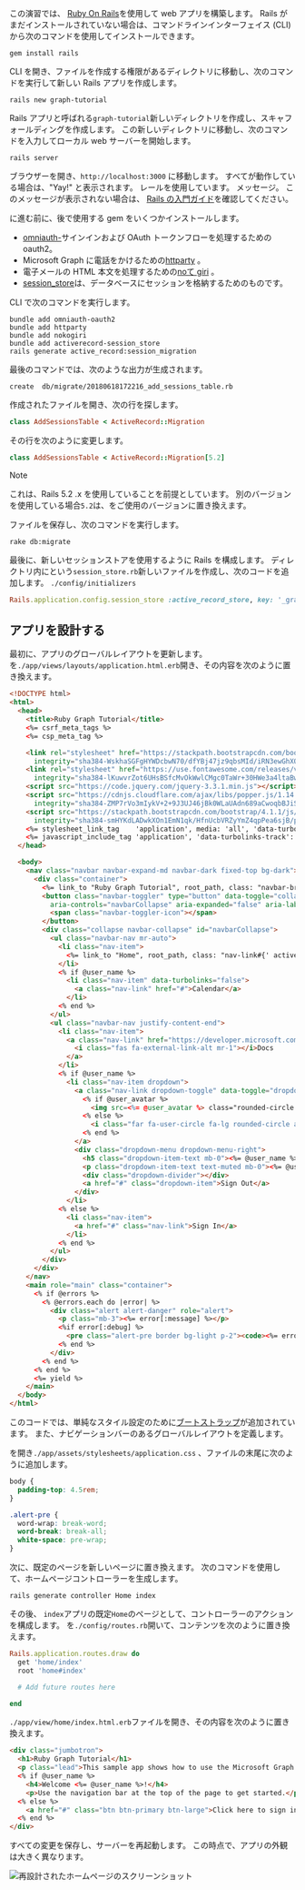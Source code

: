 <!-- markdownlint-disable MD002 MD041 -->

この演習では、 [Ruby On Rails](https://rubyonrails.org/)を使用して web アプリを構築します。 Rails がまだインストールされていない場合は、コマンドラインインターフェイス (CLI) から次のコマンドを使用してインストールできます。

```Shell
gem install rails
```

CLI を開き、ファイルを作成する権限があるディレクトリに移動し、次のコマンドを実行して新しい Rails アプリを作成します。

```Shell
rails new graph-tutorial
```

Rails アプリと呼ばれる`graph-tutorial`新しいディレクトリを作成し、スキャフォールディングを作成します。 この新しいディレクトリに移動し、次のコマンドを入力してローカル web サーバーを開始します。

```Shell
rails server
```

ブラウザーを開き、`http://localhost:3000` に移動します。 すべてが動作している場合は、"Yay!" と表示されます。 レールを使用しています。 メッセージ。 このメッセージが表示されない場合は、 [Rails の入門ガイド](http://guides.rubyonrails.org/)を確認してください。

に進む前に、後で使用する gem をいくつかインストールします。

- [omniauth-](https://github.com/omniauth/omniauth-oauth2)サインインおよび OAuth トークンフローを処理するための oauth2。
- Microsoft Graph に電話をかけるための[httparty](https://github.com/jnunemaker/httparty) 。
- 電子メールの HTML 本文を処理するための[noて giri](https://github.com/sparklemotion/nokogiri) 。
- [session_store](https://github.com/rails/activerecord-session_store)は、データベースにセッションを格納するためのものです。

CLI で次のコマンドを実行します。

```Shell
bundle add omniauth-oauth2
bundle add httparty
bundle add nokogiri
bundle add activerecord-session_store
rails generate active_record:session_migration
```

最後のコマンドでは、次のような出力が生成されます。

```Shell
create  db/migrate/20180618172216_add_sessions_table.rb
```

作成されたファイルを開き、次の行を探します。

```ruby
class AddSessionsTable < ActiveRecord::Migration
```

その行を次のように変更します。

```ruby
class AddSessionsTable < ActiveRecord::Migration[5.2]
```

> [!NOTE]
> これは、Rails 5.2 .x を使用していることを前提としています。 別のバージョンを使用している場合`5.2`は、をご使用のバージョンに置き換えます。

ファイルを保存し、次のコマンドを実行します。

```Shell
rake db:migrate
```

最後に、新しいセッションストアを使用するように Rails を構成します。 ディレクトリ内にという`session_store.rb`新しいファイルを作成し、次のコードを追加します。 `./config/initializers`

```ruby
Rails.application.config.session_store :active_record_store, key: '_graph_app_session'
```

## <a name="design-the-app"></a>アプリを設計する

最初に、アプリのグローバルレイアウトを更新します。 を`./app/views/layouts/application.html.erb`開き、その内容を次のように置き換えます。

```html
<!DOCTYPE html>
<html>
  <head>
    <title>Ruby Graph Tutorial</title>
    <%= csrf_meta_tags %>
    <%= csp_meta_tag %>

    <link rel="stylesheet" href="https://stackpath.bootstrapcdn.com/bootstrap/4.1.1/css/bootstrap.min.css"
      integrity="sha384-WskhaSGFgHYWDcbwN70/dfYBj47jz9qbsMId/iRN3ewGhXQFZCSftd1LZCfmhktB" crossorigin="anonymous">
    <link rel="stylesheet" href="https://use.fontawesome.com/releases/v5.1.0/css/all.css"
      integrity="sha384-lKuwvrZot6UHsBSfcMvOkWwlCMgc0TaWr+30HWe3a4ltaBwTZhyTEggF5tJv8tbt" crossorigin="anonymous">
    <script src="https://code.jquery.com/jquery-3.3.1.min.js"></script>
    <script src="https://cdnjs.cloudflare.com/ajax/libs/popper.js/1.14.3/umd/popper.min.js"
      integrity="sha384-ZMP7rVo3mIykV+2+9J3UJ46jBk0WLaUAdn689aCwoqbBJiSnjAK/l8WvCWPIPm49" crossorigin="anonymous"></script>
    <script src="https://stackpath.bootstrapcdn.com/bootstrap/4.1.1/js/bootstrap.min.js"
      integrity="sha384-smHYKdLADwkXOn1EmN1qk/HfnUcbVRZyYmZ4qpPea6sjB/pTJ0euyQp0Mk8ck+5T" crossorigin="anonymous"></script>
    <%= stylesheet_link_tag    'application', media: 'all', 'data-turbolinks-track': 'reload' %>
    <%= javascript_include_tag 'application', 'data-turbolinks-track': 'reload' %>
  </head>

  <body>
    <nav class="navbar navbar-expand-md navbar-dark fixed-top bg-dark">
      <div class="container">
        <%= link_to "Ruby Graph Tutorial", root_path, class: "navbar-brand" %>
        <button class="navbar-toggler" type="button" data-toggle="collapse" data-target="#navbarCollapse"
          aria-controls="navbarCollapse" aria-expanded="false" aria-label="Toggle navigation">
          <span class="navbar-toggler-icon"></span>
        </button>
        <div class="collapse navbar-collapse" id="navbarCollapse">
          <ul class="navbar-nav mr-auto">
            <li class="nav-item">
              <%= link_to "Home", root_path, class: "nav-link#{' active' if controller.controller_name == 'home'}" %>
            </li>
            <% if @user_name %>
              <li class="nav-item" data-turbolinks="false">
                <a class="nav-link" href="#">Calendar</a>
              </li>
            <% end %>
          </ul>
          <ul class="navbar-nav justify-content-end">
            <li class="nav-item">
              <a class="nav-link" href="https://developer.microsoft.com/graph/docs/concepts/overview" target="_blank">
                <i class="fas fa-external-link-alt mr-1"></i>Docs
              </a>
            </li>
            <% if @user_name %>
              <li class="nav-item dropdown">
                <a class="nav-link dropdown-toggle" data-toggle="dropdown" href="#" role="button" aria-haspopup="true" aria-expanded="false">
                  <% if @user_avatar %>
                    <img src=<%= @user_avatar %> class="rounded-circle align-self-center mr-2" style="width: 32px;">
                  <% else %>
                    <i class="far fa-user-circle fa-lg rounded-circle align-self-center mr-2" style="width: 32px;"></i>
                  <% end %>
                </a>
                <div class="dropdown-menu dropdown-menu-right">
                  <h5 class="dropdown-item-text mb-0"><%= @user_name %></h5>
                  <p class="dropdown-item-text text-muted mb-0"><%= @user_email %></p>
                  <div class="dropdown-divider"></div>
                  <a href="#" class="dropdown-item">Sign Out</a>
                </div>
              </li>
            <% else %>
              <li class="nav-item">
                <a href="#" class="nav-link">Sign In</a>
              </li>
            <% end %>
          </ul>
        </div>
      </div>
    </nav>
    <main role="main" class="container">
      <% if @errors %>
        <% @errors.each do |error| %>
          <div class="alert alert-danger" role="alert">
            <p class="mb-3"><%= error[:message] %></p>
            <%if error[:debug] %>
              <pre class="alert-pre border bg-light p-2"><code><%= error[:debug] %></code></pre>
            <% end %>
          </div>
        <% end %>
      <% end %>
      <%= yield %>
    </main>
  </body>
</html>
```

このコードでは、単純なスタイル設定[](https://fontawesome.com/)のために[ブートストラップ](http://getbootstrap.com/)が追加されています。 また、ナビゲーションバーのあるグローバルレイアウトを定義します。

を開き`./app/assets/stylesheets/application.css` 、ファイルの末尾に次のように追加します。

```css
body {
  padding-top: 4.5rem;
}

.alert-pre {
  word-wrap: break-word;
  word-break: break-all;
  white-space: pre-wrap;
}
```

次に、既定のページを新しいページに置き換えます。 次のコマンドを使用して、ホームページコントローラーを生成します。

```Shell
rails generate controller Home index
```

その後、 `index`アプリの既定`Home`のページとして、コントローラーのアクションを構成します。 を`./config/routes.rb`開いて、コンテンツを次のように置き換えます。

```ruby
Rails.application.routes.draw do
  get 'home/index'
  root 'home#index'

  # Add future routes here

end
```

`./app/view/home/index.html.erb`ファイルを開き、その内容を次のように置き換えます。

```html
<div class="jumbotron">
  <h1>Ruby Graph Tutorial</h1>
  <p class="lead">This sample app shows how to use the Microsoft Graph API to access Outlook and OneDrive data from Ruby</p>
  <% if @user_name %>
    <h4>Welcome <%= @user_name %>!</h4>
    <p>Use the navigation bar at the top of the page to get started.</p>
  <% else %>
    <a href="#" class="btn btn-primary btn-large">Click here to sign in</a>
  <% end %>
</div>
```

すべての変更を保存し、サーバーを再起動します。 この時点で、アプリの外観は大きく異なります。

![再設計されたホームページのスクリーンショット](./images/create-app-01.png)